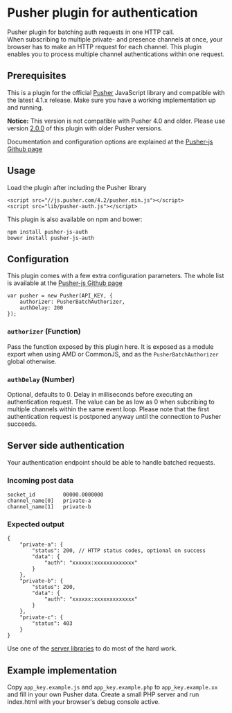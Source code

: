 # Pusher plugin for authentication

Pusher plugin for batching auth requests in one HTTP call.  
When subscribing to multiple private- and presence channels at once, your browser has to make an HTTP request for each channel. This plugin enables you to process multiple channel authentications within one request.

## Prerequisites

This is a plugin for the official [Pusher](http://pusher.com) JavaScript library and compatible with the latest 4.1.x release. Make sure you have a working implementation up and running.

**Notice:** This version is not compatible with Pusher 4.0 and older. Please use version [2.0.0](https://github.com/dirkbonhomme/pusher-js-auth/releases) of this plugin with older Pusher versions.

Documentation and configuration options are explained at the [Pusher-js Github page](https://github.com/pusher/pusher-js)

## Usage

Load the plugin after including the Pusher library

    <script src="//js.pusher.com/4.2/pusher.min.js"></script>
    <script src="lib/pusher-auth.js"></script>

This plugin is also available on npm and bower:

    npm install pusher-js-auth
    bower install pusher-js-auth

## Configuration

This plugin comes with a few extra configuration parameters. The whole list is available at the [Pusher-js Github page](https://github.com/pusher/pusher-js#configuration)

    var pusher = new Pusher(API_KEY, {
        authorizer: PusherBatchAuthorizer,
        authDelay: 200
    });

### `authorizer` (Function)

Pass the function exposed by this plugin here. It is exposed as a module export when using AMD or CommonJS, and as the `PusherBatchAuthorizer` global otherwise.

### `authDelay` (Number)

Optional, defaults to 0. Delay in milliseconds before executing an authentication request. The value can be as low as 0 when subcribing to multiple channels within the same event loop. Please note that the first authentication request is postponed anyway until the connection to Pusher succeeds.

## Server side authentication

Your authentication endpoint should be able to handle batched requests.

### Incoming post data

    socket_id   	  00000.0000000
    channel_name[0]	  private-a
    channel_name[1]	  private-b

### Expected output

    {
        "private-a": {
            "status": 200, // HTTP status codes, optional on success
            "data": {
                "auth": "xxxxxx:xxxxxxxxxxxxx"
            }
        },
        "private-b": {
            "status": 200,
            "data": {
                "auth": "xxxxxx:xxxxxxxxxxxxx"
            }
        },
        "private-c": {
            "status": 403
        }
    }
    
Use one of the [server libraries](http://pusher.com/docs/libraries) to do most of the hard work.

## Example implementation

Copy `app_key.example.js` and `app_key.example.php` to `app_key.example.xx` and fill in your own Pusher data. Create a small PHP server and run index.html with your browser's debug console active.
